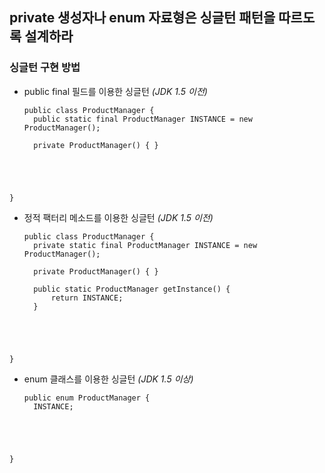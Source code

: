 ## private 생성자나 enum 자료형은 싱글턴 패턴을 따르도록 설계하라

### 싱글턴 구현 방법
- public final 필드를 이용한 싱글턴 _(JDK 1.5 이전)_

  <pre><code>public class ProductManager {
  	public static final ProductManager INSTANCE = new ProductManager();

  	private ProductManager() { }
}</code></pre>

- 정적 팩터리 메소드를 이용한 싱글턴 _(JDK 1.5 이전)_

  <pre><code>public class ProductManager {
  	private static final ProductManager INSTANCE = new ProductManager();

  	private ProductManager() { }

  	public static ProductManager getInstance() {
  		return INSTANCE;
  	}
}</code></pre>

- enum 클래스를 이용한 싱글턴 _(JDK 1.5 이상)_

  <pre><code>public enum ProductManager {
  	INSTANCE;
}</code></pre>